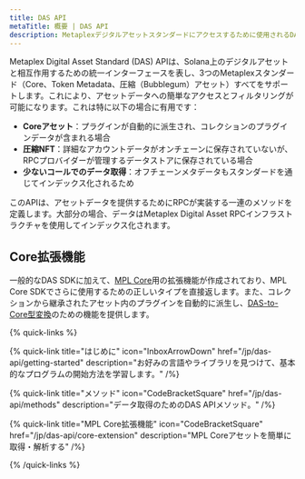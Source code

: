 ```yaml
---
title: DAS API
metaTitle: 概要 | DAS API
description: Metaplexデジタルアセットスタンダードにアクセスするために使用されるDAS APIクライアント。
---
```


Metaplex Digital Asset Standard (DAS) APIは、Solana上のデジタルアセットと相互作用するための統一インターフェースを表し、3つのMetaplexスタンダード（Core、Token Metadata、圧縮（Bubblegum）アセット）すべてをサポートします。これにより、アセットデータへの簡単なアクセスとフィルタリングが可能になります。これは特に以下の場合に有用です：
- **Coreアセット**：プラグインが自動的に派生され、コレクションのプラグインデータが含まれる場合
- **圧縮NFT**：詳細なアカウントデータがオンチェーンに保存されていないが、RPCプロバイダーが管理するデータストアに保存されている場合
- **少ないコールでのデータ取得**：オフチェーンメタデータもスタンダードを通じてインデックス化されるため

このAPIは、アセットデータを提供するためにRPCが実装する一連のメソッドを定義します。大部分の場合、データはMetaplex Digital Asset RPCインフラストラクチャを使用してインデックス化されます。

## Core拡張機能
一般的なDAS SDKに加えて、[MPL Core](/jp/core)用の拡張機能が作成されており、MPL Core SDKでさらに使用するための正しいタイプを直接返します。また、コレクションから継承されたアセット内のプラグインを自動的に派生し、[DAS-to-Core型変換](/jp/das-api/core-extension/convert-das-asset-to-core)のための機能を提供します。

{% quick-links %}

{% quick-link title="はじめに" icon="InboxArrowDown" href="/jp/das-api/getting-started" description="お好みの言語やライブラリを見つけて、基本的なプログラムの開始方法を学習します。" /%}

{% quick-link title="メソッド" icon="CodeBracketSquare" href="/jp/das-api/methods" description="データ取得のためのDAS APIメソッド。" /%}

{% quick-link title="MPL Core拡張機能" icon="CodeBracketSquare" href="/jp/das-api/core-extension" description="MPL Coreアセットを簡単に取得・解析する" /%}

{% /quick-links %}